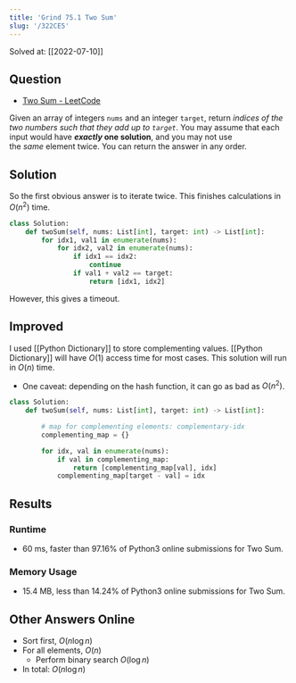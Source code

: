 ```yaml
---
title: 'Grind 75.1 Two Sum'
slug: '/322CE5'
---
```


Solved at: [[2022-07-10]]

## Question

- [Two Sum - LeetCode](https://leetcode.com/problems/two-sum/)

Given an array of integers `nums` and an integer `target`, return *indices of the two numbers such that they add up to `target`*.
You may assume that each input would have ***exactly* one solution**, and you may not use the *same* element twice.
You can return the answer in any order.

## Solution

So the first obvious answer is to iterate twice.
This finishes calculations in $O(n^2)$ time.

```python
class Solution:
    def twoSum(self, nums: List[int], target: int) -> List[int]:
        for idx1, val1 in enumerate(nums):
            for idx2, val2 in enumerate(nums):
                if idx1 == idx2:
                    continue
                if val1 + val2 == target:
                    return [idx1, idx2]
```

However, this gives a timeout.

## Improved

I used [[Python Dictionary]] to store complementing values. [[Python Dictionary]] will have $O(1)$ access time for most cases. This solution will run in $O(n)$ time.

- One caveat: depending on the hash function, it can go as bad as $O(n^2)$.

```python
class Solution:
    def twoSum(self, nums: List[int], target: int) -> List[int]:

        # map for complementing elements: complementary-idx
        complementing_map = {}

        for idx, val in enumerate(nums):
            if val in complementing_map:
                return [complementing_map[val], idx]
            complementing_map[target - val] = idx
```

## Results

### Runtime

- 60 ms, faster than 97.16% of Python3 online submissions for Two Sum.

### Memory Usage

- 15.4 MB, less than 14.24% of Python3 online submissions for Two Sum.

## Other Answers Online

- Sort first, $O(n \log n)$
- For all elements, $O(n)$
  - Perform binary search $O(\log n)$
- In total: $O(n \log n)$

